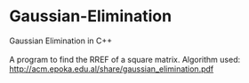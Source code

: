 # Gaussian-Elimination
Gaussian Elimination in C++\
\
A program to find the RREF of a square matrix. Algorithm used: http://acm.epoka.edu.al/share/gaussian_elimination.pdf
